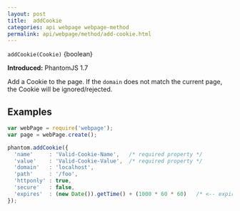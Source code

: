 ```yaml
---
layout: post
title:  addCookie
categories: api webpage webpage-method
permalink: api/webpage/method/add-cookie.html
---
```


`addCookie(Cookie)` {boolean}

**Introduced:** PhantomJS 1.7

Add a Cookie to the page. If the `domain` does not match the current page, the Cookie will be ignored/rejected.

## Examples

```javascript
var webPage = require('webpage');
var page = webPage.create();

phantom.addCookie({
  'name'     : 'Valid-Cookie-Name',   /* required property */
  'value'    : 'Valid-Cookie-Value',  /* required property */
  'domain'   : 'localhost',
  'path'     : '/foo',
  'httponly' : true,
  'secure'   : false,
  'expires'  : (new Date()).getTime() + (1000 * 60 * 60)   /* <-- expires in 1 hour */
});
```








